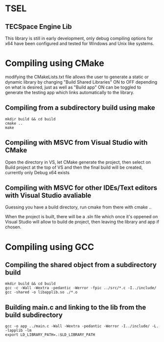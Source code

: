 # TSEL
## TECSpace Engine Lib
This library is still in early development, only debug compiling options for x64 have been configured and tested for Windows and Unix like systems.

# Compiling using CMake
modifying the CMakeLists.txt file allows the user to generate a static or dynamic library by changing "Build Shared Libraries" ON to OFF depending on what is desired, just as well as "Build app" ON can be toggled to generate the testing app which links automatically to the library.

## Compiling from a subdirectory build using make
```
mkdir build && cd build
cmake ..
make
```

## Compiling with MSVC from Visual Studio with CMake

Open the directory in VS, let CMake generate the project, then select on Build project at the top of VS and then the final build will be created, currently only Debug x64 exists

## Compiling with MSVC for other IDEs/Text editors with Visual Studio avaliable

Guessing you have a build directory, run cmake from there with cmake ..

When the project is built, there will be a .sln file which once it's oppened on Visual Studio will allow to build de project, then leaving the library and app if chosen.

# Compiling using GCC
## Compiling the shared object from a subdirectory build
```
mkdir build && cd build
gcc -c -Wall -Wextra -pedantic -Werror -fpic ../src/*.c -I../include/
gcc -shared -o libapplib.so ./*.o
```

## Building main.c and linking to the lib from the build subdirectory
```
gcc -o app ../main.c -Wall -Wextra -pedantic -Werror -I../include/ -L. -lapplib -lm
export LD_LIBRARY_PATH=.:$LD_LIBRARY_PATH
```
